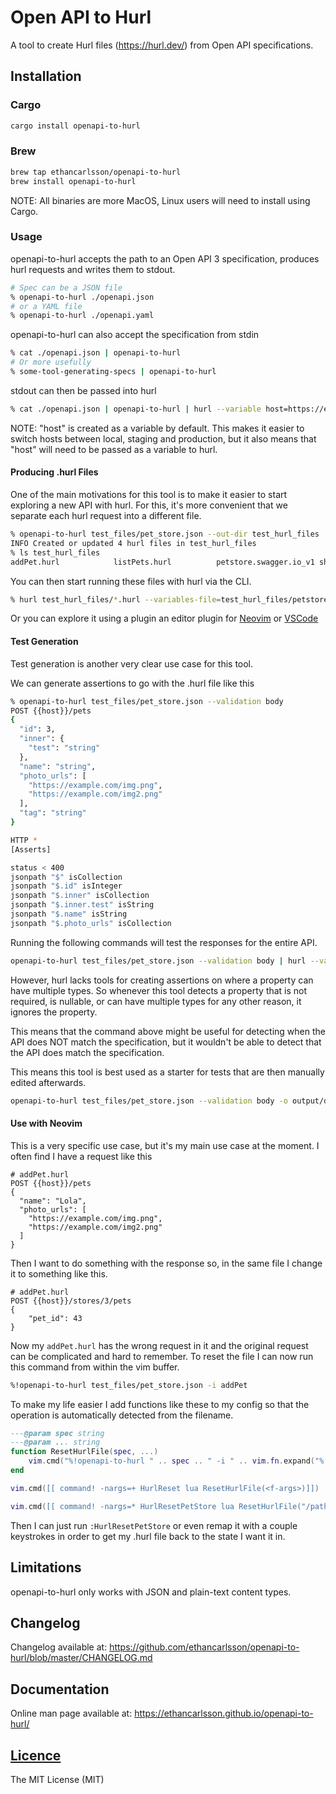# Open API to Hurl

A tool to create Hurl files (https://hurl.dev/) from Open API specifications.

## Installation

### Cargo
```sh
cargo install openapi-to-hurl
```
### Brew
```sh
brew tap ethancarlsson/openapi-to-hurl
brew install openapi-to-hurl
```
NOTE: All binaries are more MacOS, Linux users will need to install using Cargo.

### Usage
openapi-to-hurl accepts the path to an Open API 3 specification, produces hurl
requests and writes them to stdout.
```sh
# Spec can be a JSON file
% openapi-to-hurl ./openapi.json 
# or a YAML file
% openapi-to-hurl ./openapi.yaml
```
openapi-to-hurl can also accept the specification from stdin
```sh
% cat ./openapi.json | openapi-to-hurl
# Or more usefully
% some-tool-generating-specs | openapi-to-hurl
```
stdout can then be passed into hurl

```sh
% cat ./openapi.json | openapi-to-hurl | hurl --variable host=https://example.com
```
NOTE: "host" is created as a variable by default. This makes it easier to switch
hosts between local, staging and production, but it also means that "host" will
need to be passed as a variable to hurl.

#### Producing .hurl Files
One of the main motivations for this tool is to make it easier to start exploring 
a new API with hurl. For this, it's more convenient that we separate each hurl 
request into a different file.

```sh
% openapi-to-hurl test_files/pet_store.json --out-dir test_hurl_files 
INFO Created or updated 4 hurl files in test_hurl_files
% ls test_hurl_files
addPet.hurl            listPets.hurl          petstore.swagger.io_v1 showPetById.hurl       updatePet.hurl
```
You can then start running these files with hurl via the CLI.
```sh
% hurl test_hurl_files/*.hurl --variables-file=test_hurl_files/petstore.swagger.io_v1
```
Or you can explore it using a plugin an editor plugin for [Neovim](https://github.com/jellydn/hurl.nvim)
or [VSCode](https://github.com/pfeiferj/vscode-hurl)


#### Test Generation
Test generation is another very clear use case for this tool.

We can generate assertions to go with the .hurl file like this
```sh
% openapi-to-hurl test_files/pet_store.json --validation body
POST {{host}}/pets
{
  "id": 3,
  "inner": {
    "test": "string"
  },
  "name": "string",
  "photo_urls": [
    "https://example.com/img.png",
    "https://example.com/img2.png"
  ],
  "tag": "string"
}

HTTP *
[Asserts]

status < 400
jsonpath "$" isCollection
jsonpath "$.id" isInteger
jsonpath "$.inner" isCollection
jsonpath "$.inner.test" isString
jsonpath "$.name" isString
jsonpath "$.photo_urls" isCollection
```

Running the following commands will test the responses for the entire API.
```sh
openapi-to-hurl test_files/pet_store.json --validation body | hurl --variable host=http://petstore.swagger.io/v1
```

However, hurl lacks tools for creating assertions on where a property can have
multiple types. So whenever this tool detects a property that is not required, 
is nullable, or can have multiple types for any other reason, it ignores the property.

This means that the command above might be useful for detecting when the API does
NOT match the specification, but it wouldn't be able to detect that the API does
match the specification.

This means this tool is best used as a starter for tests that are then manually
edited afterwards.

```sh
openapi-to-hurl test_files/pet_store.json --validation body -o output/directory
```

#### Use with Neovim
This is a very specific use case, but it's my main use case at the moment.
I often find I have a request like this

```hurl
# addPet.hurl
POST {{host}}/pets
{
  "name": "Lola",
  "photo_urls": [
    "https://example.com/img.png",
    "https://example.com/img2.png"
  ]
}
```
Then I want to do something with the response so, in the same file I change it 
to something like this.

```hurl
# addPet.hurl
POST {{host}}/stores/3/pets
{
    "pet_id": 43
}
```
Now my `addPet.hurl` has the wrong request in it and the original request can be
complicated and hard to remember. To reset the file I can now run this command 
from within the vim buffer.

```sh
%!openapi-to-hurl test_files/pet_store.json -i addPet
```
To make my life easier I add functions like these to my config so that the
operation is automatically detected from the filename.

```lua
---@param spec string
---@param ... string
function ResetHurlFile(spec, ...)
	vim.cmd("%!openapi-to-hurl " .. spec .. " -i " .. vim.fn.expand("%:t:r") .. " " .. table.concat({ ... }, " "))
end

vim.cmd([[ command! -nargs=+ HurlReset lua ResetHurlFile(<f-args>)]])

vim.cmd([[ command! -nargs=* HurlResetPetStore lua ResetHurlFile("/path/to/pet_store.json")]])
```

Then I can just run `:HurlResetPetStore` or even remap it with a couple keystrokes in 
order to get my .hurl file back to the state I want it in.

## Limitations
openapi-to-hurl only works with JSON and plain-text content types.

## Changelog
Changelog available at: https://github.com/ethancarlsson/openapi-to-hurl/blob/master/CHANGELOG.md

## Documentation
Online man page available at: https://ethancarlsson.github.io/openapi-to-hurl/

## [Licence](https://github.com/ethancarlsson/openapi-to-hurl/blob/master/license.md)
The MIT License (MIT)

